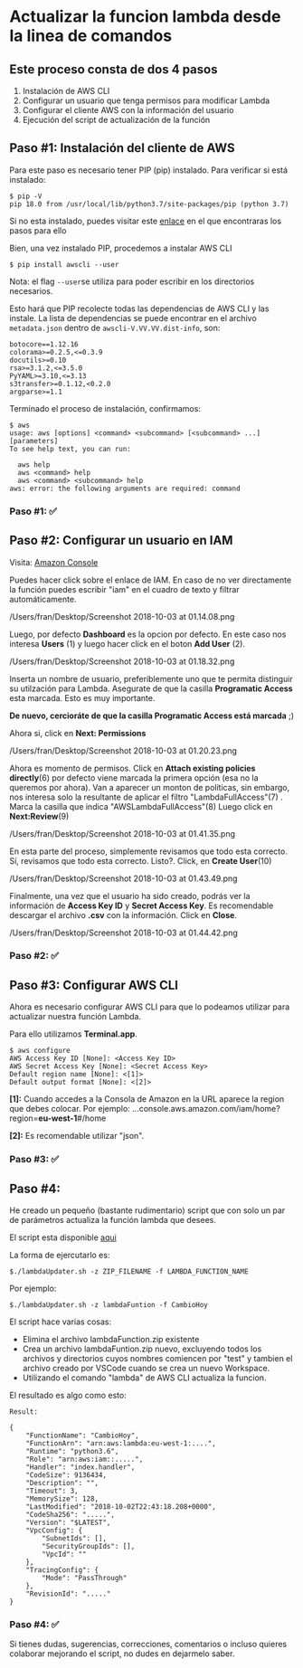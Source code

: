 # Actualizar la funcion lambda desde la linea de comandos

## Este proceso consta de dos 4 pasos

1. Instalación de AWS CLI
2. Configurar un usuario que tenga permisos para modificar Lambda
3. Configurar el cliente AWS con la información del usuario 
4. Ejecución del script de actualización de la función

## Paso #1: Instalación del cliente de AWS

Para este paso es necesario tener PIP (pip) instalado. Para verificar si está instalado:

	$ pip -V
	pip 18.0 from /usr/local/lib/python3.7/site-packages/pip (python 3.7)

Si no esta instalado, puedes visitar este [enlace](https://gist.github.com/haircut/14705555d58432a5f01f9188006a04ed) en el que encontraras los pasos para ello

Bien, una vez instalado PIP, procedemos a instalar AWS CLI

	$ pip install awscli --user

Nota: el flag ```--user```se utiliza para poder escribir en los directorios necesarios.

Esto hará que PIP recolecte todas las dependencias de AWS CLI y las instale. La lista de dependencias se puede encontrar en el archivo ```metadata.json``` dentro de ```awscli-V.VV.VV.dist-info```, son:

	botocore==1.12.16
	colorama>=0.2.5,<=0.3.9
	docutils>=0.10
	rsa>=3.1.2,<=3.5.0
	PyYAML>=3.10,<=3.13
	s3transfer>=0.1.12,<0.2.0
	argparse>=1.1

Terminado el proceso de instalación, confirmamos:

	$ aws 
	usage: aws [options] <command> <subcommand> [<subcommand> ...] [parameters]
	To see help text, you can run:
	
	  aws help
	  aws <command> help
	  aws <command> <subcommand> help
	aws: error: the following arguments are required: command

### Paso #1: ✅

## Paso #2: Configurar un usuario en IAM

Visita: [Amazon Console](http://console.aws.amazon.com/)

Puedes hacer click sobre el enlace de IAM. En caso de no ver directamente la función puedes escribir "iam" en el cuadro de texto y filtrar automáticamente.

/Users/fran/Desktop/Screenshot 2018-10-03 at 01.14.08.png

Luego, por defecto **Dashboard** es la opcion por defecto. En este caso nos interesa **Users** (1) y luego hacer click en el boton **Add User** (2).

/Users/fran/Desktop/Screenshot 2018-10-03 at 01.18.32.png

Inserta un nombre de usuario, preferiblemente uno que te permita distinguir su utilzación para Lambda. Asegurate de que la casilla **Programatic Access** esta marcada. Esto es muy importante.

**De nuevo, cercioráte de que la casilla Programatic Access está marcada** ;)

Ahora si, click en **Next: Permissions**

/Users/fran/Desktop/Screenshot 2018-10-03 at 01.20.23.png

Ahora es momento de permisos. Click en **Attach existing policies directly**(6) por defecto viene marcada la primera opción (esa no la queremos por ahora). Van a aparecer un monton de políticas, sin embargo, nos interesa solo la resultante de aplicar el filtro "LambdaFullAccess"(7) . Marca la casilla que indica "AWSLambdaFullAccess"(8) Luego click en **Next:Review**(9)


/Users/fran/Desktop/Screenshot 2018-10-03 at 01.41.35.png


En esta parte del proceso, simplemente revisamos que todo esta correcto. Sí, revisamos que todo esta correcto. Listo?. Click, en **Create User**(10)

/Users/fran/Desktop/Screenshot 2018-10-03 at 01.43.49.png

Finalmente, una vez que el usuario ha sido creado, podrás ver la información de **Access Key ID** y **Secret Access Key**. Es recomendable descargar el archivo **.csv** con la información. Click en **Close**.

/Users/fran/Desktop/Screenshot 2018-10-03 at 01.44.42.png

### Paso #2: ✅

## Paso #3: Configurar AWS CLI

Ahora es necesario configurar AWS CLI para que lo podeamos utilizar para actualizar nuestra función Lambda.

Para ello utilizamos **Terminal.app**. 

	$ aws configure
	AWS Access Key ID [None]: <Access Key ID>
	AWS Secret Access Key [None]: <Secret Access Key>
	Default region name [None]: <[1]>
	Default output format [None]: <[2]>

**[1]:** Cuando accedes a la Consola de Amazon en la URL aparece la region que debes colocar. Por ejemplo: ...console.aws.amazon.com/iam/home?region=**eu-west-1**#/home

**[2]:** Es recomendable utilizar "json".

### Paso #3: ✅

## Paso #4: 

He creado un pequeño (bastante rudimentario) script que con solo un par de parámetros actualiza la función lambda que desees.

El script esta disponible [aqui](https://github.com/frivas/alexa-lambda-function-updater)

La forma de ejercutarlo es:

	$./lambdaUpdater.sh -z ZIP_FILENAME -f LAMBDA_FUNCTION_NAME

Por ejemplo:

	$./lambdaUpdater.sh -z lambdaFuntion -f CambioHoy

El script hace varias cosas:

- Elimina el archivo lambdaFunction.zip existente
- Crea un archivo lambdaFuntion.zip nuevo, excluyendo todos los archivos y directorios cuyos nombres comiencen por "test" y tambien el archivo creado por VSCode cuando se crea un nuevo Workspace.
- Utilizando el comando "lambda" de AWS CLI actualiza la funcion.

El resultado es algo como esto:

	Result:
	
	{
	    "FunctionName": "CambioHoy",
	    "FunctionArn": "arn:aws:lambda:eu-west-1:....",
	    "Runtime": "python3.6",
	    "Role": "arn:aws:iam::.....",
	    "Handler": "index.handler",
	    "CodeSize": 9136434,
	    "Description": "",
	    "Timeout": 3,
	    "MemorySize": 128,
	    "LastModified": "2018-10-02T22:43:18.208+0000",
	    "CodeSha256": ".....",
	    "Version": "$LATEST",
	    "VpcConfig": {
	        "SubnetIds": [],
	        "SecurityGroupIds": [],
	        "VpcId": ""
	    },
	    "TracingConfig": {
	        "Mode": "PassThrough"
	    },
	    "RevisionId": "....."
	}
	
### Paso #4: ✅

Si tienes dudas, sugerencias, correcciones, comentarios o incluso quieres colaborar mejorando el script, no dudes en dejarmelo saber.